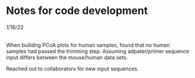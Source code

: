 # Notes for code development
###### 1/16/22
When builidng PCoA plots for human samples, found that no human samples
had passed the trimming step. Assuming adpater/primer sequence input differs
between the mouse/human data sets. 

Reached out to collaborators for new input sequences.
